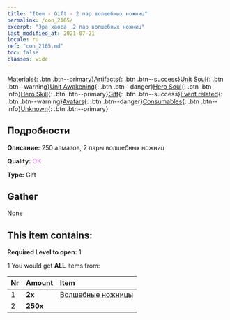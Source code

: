 ```yaml
---
title: "Item - Gift - 2 пар волшебных ножниц"
permalink: /con_2165/
excerpt: "Эра хаоса  2 пар волшебных ножниц"
last_modified_at: 2021-07-21
locale: ru
ref: "con_2165.md"
toc: false
classes: wide
---
```

 [Materials](/ItemsRU/){: .btn .btn--primary}[Artifacts](/ItemsRU/Artifacts/){: .btn .btn--success}[Unit Soul](/ItemsRU/UnitSoul/){: .btn .btn--warning}[Unit Awakening](/ItemsRU/UnitAwakening/){: .btn .btn--danger}[Hero Soul](/ItemsRU/HeroSoul/){: .btn .btn--info}[Hero Skill](/ItemsRU/HeroSkill/){: .btn .btn--primary}[Gift](/ItemsRU/Gift/){: .btn .btn--success}[Event related](/ItemsRU/Events/){: .btn .btn--warning}[Avatars](/ItemsRU/Avatars/){: .btn .btn--danger}[Consumables](/ItemsRU/Consumables/){: .btn .btn--info}[Unknown](/ItemsRU/Unknown/){: .btn .btn--primary}

## Подробности
 **Описание:** 250 алмазов, 2 пары волшебных ножниц

 **Quality:** <span style="color: #DA70D6">OK</span>

 **Type:** Gift

## Gather

  None

## This item contains:

 **Required Level to open:** 1

 1 You would get **ALL** items  from:

  | Nr | Amount |     Item    |
  |:---|:-------|:------------|
  | 1 |  **2x** | [Волшебные ножницы](/ru/Items/con_2175/) |  | 
  | 2 |  **250x** | <i class="fas fa-gem"/> |  | 
